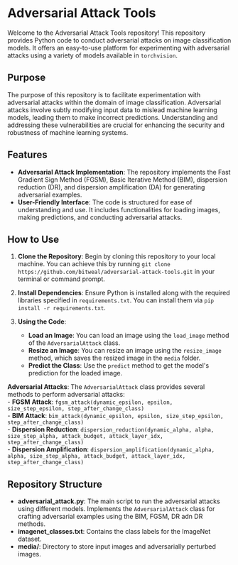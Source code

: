 # Adversarial Attack Tools

Welcome to the Adversarial Attack Tools repository! This repository provides Python code to conduct adversarial attacks on image classification models. It offers an easy-to-use platform for experimenting with adversarial attacks using a variety of models available in `torchvision`.

## Purpose

The purpose of this repository is to facilitate experimentation with adversarial attacks within the domain of image classification. Adversarial attacks involve subtly modifying input data to mislead machine learning models, leading them to make incorrect predictions. Understanding and addressing these vulnerabilities are crucial for enhancing the security and robustness of machine learning systems.

## Features

- **Adversarial Attack Implementation**: The repository implements the Fast Gradient Sign Method (FGSM), Basic Iterative Method (BIM),  dispersion reduction (DR), and dispersion amplification (DA) for generating adversarial examples.
- **User-Friendly Interface**: The code is structured for ease of understanding and use. It includes functionalities for loading images, making predictions, and conducting adversarial attacks.

## How to Use

1. **Clone the Repository**: Begin by cloning this repository to your local machine. You can achieve this by running `git clone https://github.com/bitweal/adversarial-attack-tools.git` in your terminal or command prompt.

2. **Install Dependencies**: Ensure Python is installed along with the required libraries specified in `requirements.txt`. You can install them via `pip install -r requirements.txt`.

3. **Using the Code**:
    - **Load an Image**: You can load an image using the `load_image` method of the `AdversarialAttack` class.
    - **Resize an Image**: You can resize an image using the `resize_image` method, which saves the resized image in the `media` folder.
    - **Predict the Class**: Use the `predict` method to get the model's prediction for the loaded image.

**Adversarial Attacks**: The `AdversarialAttack` class provides several methods to perform adversarial attacks:\
    - **FGSM Attack**: `fgsm_attack(dynamic_epsilon, epsilon, size_step_epsilon, step_after_change_class)`\
    - **BIM Attack**: `bim_attack(dynamic_epsilon, epsilon, size_step_epsilon, step_after_change_class)`\
    - **Dispersion Reduction**: `dispersion_reduction(dynamic_alpha, alpha, size_step_alpha, attack_budget, attack_layer_idx, step_after_change_class)`\
    - **Dispersion Amplification**: `dispersion_amplification(dynamic_alpha, alpha, size_step_alpha, attack_budget, attack_layer_idx, step_after_change_class)`

## Repository Structure

- **adversarial_attack.py**: The main script to run the adversarial attacks using different models. Implements the `AdversarialAttack` class for crafting adversarial examples using the BIM, FGSM, DR adn DR methods.
- **imagenet_classes.txt**: Contains the class labels for the ImageNet dataset.
- **media/**: Directory to store input images and adversarially perturbed images.